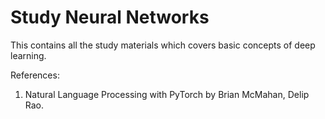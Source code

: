# Study Neural Networks
This contains all the study materials which covers basic concepts of deep learning.

References:
1. Natural Language Processing with PyTorch by Brian McMahan, Delip Rao. 
